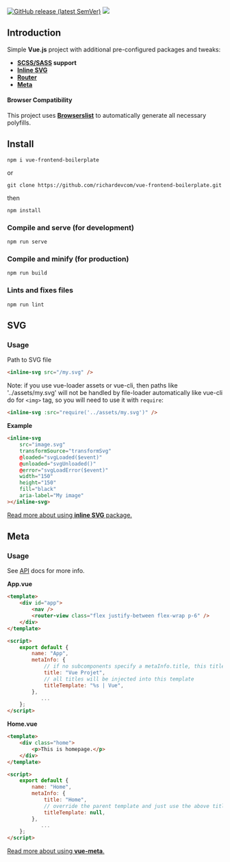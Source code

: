 <a href="https://github.com/richardevcom/vue-frontend-boilerplate/releases" target="_blank"><img alt="GitHub release (latest SemVer)" src="https://img.shields.io/github/v/release/richardevcom/vue-frontend-boilerplate?style=flat-square"></a>
<a href="https://discord.gg/sfuevNp5E3" target="_blank"><img src="https://img.shields.io/badge/join-%20discord-7289da.svg?sanitize=true"></a>

## Introduction

Simple **Vue.js** project with additional pre-configured packages and tweaks:<br/>

-   **<a href="https://vue-loader.vuejs.org/guide/pre-processors.html" target="_blank">SCSS/SASS</a> support**
-   **<a href="https://github.com/shrpne/vue-inline-svg" target="_blank">Inline SVG</a>**
-   **<a href="https://router.vuejs.org/" target="_blank">Router</a>**
-   **<a href="https://vue-meta.nuxtjs.org/" target="_blank">Meta</a>**

#### Browser Compatibility

This project uses **<a href="https://github.com/browserslist/browserslist" target="_blank">Browserslist</a>** to automatically generate all necessary polyfills.

## Install

```
npm i vue-frontend-boilerplate
```

or

```
git clone https://github.com/richardevcom/vue-frontend-boilerplate.git
```

then

```
npm install
```

### Compile and serve (for development)

```
npm run serve
```

### Compile and minify (for production)

```
npm run build
```

### Lints and fixes files

```
npm run lint
```

## SVG

### Usage

Path to SVG file

```html
<inline-svg src="/my.svg" />
```

Note: if you use vue-loader assets or vue-cli, then paths like '../assets/my.svg' will not be handled by file-loader automatically like vue-cli do for `<img>` tag, so you will need to use it with `require`:

```html
<inline-svg :src="require('../assets/my.svg')" />
```

**Example**

```html
<inline-svg
	src="image.svg"
	transformSource="transformSvg"
	@loaded="svgLoaded($event)"
	@unloaded="svgUnloaded()"
	@error="svgLoadError($event)"
	width="150"
	height="150"
	fill="black"
	aria-label="My image"
></inline-svg>
```

<a href="https://github.com/shrpne/vue-inline-svg" target="_blank">Read more about using **inline SVG** package.</a>

## Meta

### Usage

See <a href="https://vue-meta.nuxtjs.org/api" target="_blank">API</a> docs for more info.

**App.vue**

```html
<template>
	<div id="app">
		<nav />
		<router-view class="flex justify-between flex-wrap p-6" />
	</div>
</template>

<script>
	export default {
		name: "App",
		metaInfo: {
			// if no subcomponents specify a metaInfo.title, this title will be used
			title: "Vue Projet",
			// all titles will be injected into this template
			titleTemplate: "%s | Vue",
		},
	       ...
	};
</script>
```

**Home.vue**

```html
<template>
	<div class="home">
		<p>This is homepage.</p>
	</div>
</template>

<script>
	export default {
		name: "Home",
		metaInfo: {
			title: "Home",
			// override the parent template and just use the above title only
			titleTemplate: null,
		},
	       ...
	};
</script>
```

<a href="https://vue-meta.nuxtjs.org/" target="_blank">Read more about using **vue-meta**.</a>
